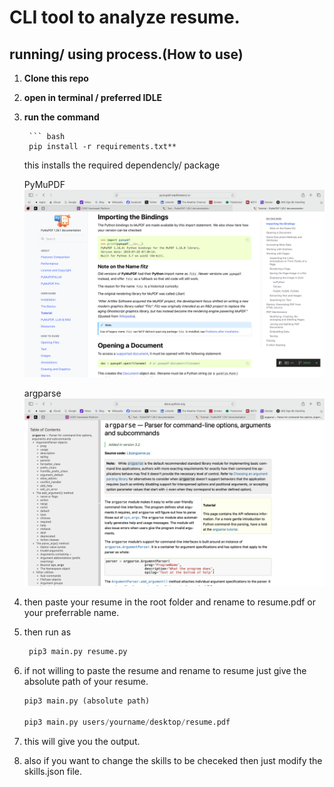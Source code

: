 # CLI  tool to analyze resume.

## running/ using process.(How to use)

1. **Clone this repo**

2. **open in terminal / preferred IDLE**

3. **run the command**
        
        ``` bash
        pip install -r requirements.txt** 

   
    this installs the required dependencly/ package

   PyMuPDF 
   ![Inspect Screenshot](Screenshot.png) 

   argparse 
   ![Inspect Screenshot](Screenshot2.png)


4. then paste your resume in the root folder and rename to resume.pdf or your preferrable name.

5. then run as

    ``` python
     pip3 main.py resume.py

6. if not willing to paste the resume and rename to resume just give the absolute path of your resume.

    ``` python
    pip3 main.py (absolute path)

    pip3 main.py users/yourname/desktop/resume.pdf
    
7. this will give you the output.

8. also if you want to change the skills to be checeked then just modify the skills.json file.

